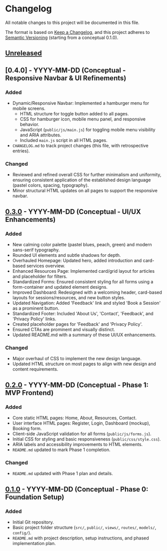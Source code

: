 # Changelog

All notable changes to this project will be documented in this file.

The format is based on [Keep a Changelog](https://keepachangelog.com/en/1.0.0/),
and this project adheres to [Semantic Versioning](https://semver.org/spec/v2.0.0.html) (starting from a conceptual 0.1.0).

## [Unreleased]

## [0.4.0] - YYYY-MM-DD (Conceptual - Responsive Navbar & UI Refinements)

### Added
- Dynamic/Responsive Navbar: Implemented a hamburger menu for mobile screens.
  - HTML structure for toggle button added to all pages.
  - CSS for hamburger icon, mobile menu panel, and responsive behavior.
  - JavaScript (`public/js/main.js`) for toggling mobile menu visibility and ARIA attributes.
  - Included `main.js` script in all HTML pages.
- `CHANGELOG.md` to track project changes (this file, with retrospective entries).

### Changed
- Reviewed and refined overall CSS for further minimalism and uniformity, ensuring consistent application of the established design language (pastel colors, spacing, typography).
- Minor structural HTML updates on all pages to support the responsive navbar.

## [0.3.0] - YYYY-MM-DD (Conceptual - UI/UX Enhancements)

### Added
- New calming color palette (pastel blues, peach, green) and modern sans-serif typography.
- Rounded UI elements and subtle shadows for depth.
- Overhauled Homepage: Updated hero, added introduction and card-based services overview.
- Enhanced Resources Page: Implemented card/grid layout for articles and placeholder for filters.
- Standardized Forms: Ensured consistent styling for all forms using a form-container and updated element designs.
- Improved Dashboard: Redesigned with a welcoming header, card-based layouts for sessions/resources, and new button styles.
- Updated Navigation: Added 'Feedback' link and styled 'Book a Session' as a prominent button.
- Standardized Footer: Included 'About Us', 'Contact', 'Feedback', and 'Privacy Policy' links.
- Created placeholder pages for 'Feedback' and 'Privacy Policy'.
- Ensured CTAs are prominent and visually distinct.
- Updated README.md with a summary of these UI/UX enhancements.

### Changed
- Major overhaul of CSS to implement the new design language.
- Updated HTML structure on most pages to align with new design and content requirements.

## [0.2.0] - YYYY-MM-DD (Conceptual - Phase 1: MVP Frontend)

### Added
- Core static HTML pages: Home, About, Resources, Contact.
- User interface HTML pages: Register, Login, Dashboard (mockup), Booking form.
- Client-side JavaScript validation for all forms (`public/js/forms.js`).
- Initial CSS for styling and basic responsiveness (`public/css/style.css`).
- ARIA labels and accessibility improvements to HTML elements.
- `README.md` updated to mark Phase 1 completion.

### Changed
- `README.md` updated with Phase 1 plan and details.

## [0.1.0] - YYYY-MM-DD (Conceptual - Phase 0: Foundation Setup)

### Added
- Initial Git repository.
- Basic project folder structure (`src/`, `public/`, `views/`, `routes/`, `models/`, `config/`).
- `README.md` with project description, setup instructions, and phased implementation plan.

[Unreleased]: https://github.com/your-repo-path/compare/v0.3.0...HEAD
[0.3.0]: https://github.com/your-repo-path/releases/tag/v0.3.0
[0.2.0]: https://github.com/your-repo-path/releases/tag/v0.2.0
[0.1.0]: https://github.com/your-repo-path/releases/tag/v0.1.0
